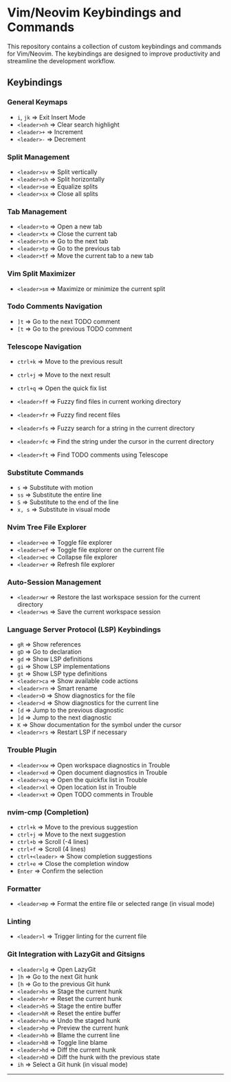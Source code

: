 # Vim/Neovim Keybindings and Commands

This repository contains a collection of custom keybindings and commands for Vim/Neovim. The keybindings are designed to improve productivity and streamline the development workflow.

## Keybindings

### General Keymaps
- `i`, `jk` => Exit Insert Mode
- `<leader>nh` => Clear search highlight
- `<leader>+` => Increment
- `<leader>-` => Decrement

### Split Management
- `<leader>sv` => Split vertically
- `<leader>sh` => Split horizontally
- `<leader>se` => Equalize splits
- `<leader>sx` => Close all splits

### Tab Management
- `<leader>to` => Open a new tab
- `<leader>tx` => Close the current tab
- `<leader>tn` => Go to the next tab
- `<leader>tp` => Go to the previous tab
- `<leader>tf` => Move the current tab to a new tab

### Vim Split Maximizer
- `<leader>sm` => Maximize or minimize the current split

### Todo Comments Navigation
- `]t` => Go to the next TODO comment
- `[t` => Go to the previous TODO comment

### Telescope Navigation
- `ctrl+k` => Move to the previous result
- `ctrl+j` => Move to the next result
- `ctrl+q` => Open the quick fix list

- `<leader>ff` => Fuzzy find files in current working directory
- `<leader>fr` => Fuzzy find recent files
- `<leader>fs` => Fuzzy search for a string in the current directory
- `<leader>fc` => Find the string under the cursor in the current directory
- `<leader>ft` => Find TODO comments using Telescope

### Substitute Commands
- `s` => Substitute with motion
- `ss` => Substitute the entire line
- `S` => Substitute to the end of the line
- `x, s` => Substitute in visual mode

### Nvim Tree File Explorer
- `<leader>ee` => Toggle file explorer
- `<leader>ef` => Toggle file explorer on the current file
- `<leader>ec` => Collapse file explorer
- `<leader>er` => Refresh file explorer

### Auto-Session Management
- `<leader>wr` => Restore the last workspace session for the current directory
- `<leader>ws` => Save the current workspace session

### Language Server Protocol (LSP) Keybindings
- `gR` => Show references
- `gD` => Go to declaration
- `gd` => Show LSP definitions
- `gi` => Show LSP implementations
- `gt` => Show LSP type definitions
- `<leader>ca` => Show available code actions
- `<leader>rn` => Smart rename
- `<leader>D` => Show diagnostics for the file
- `<leader>d` => Show diagnostics for the current line
- `[d` => Jump to the previous diagnostic
- `]d` => Jump to the next diagnostic
- `K` => Show documentation for the symbol under the cursor
- `<leader>rs` => Restart LSP if necessary

### Trouble Plugin
- `<leader>xw` => Open workspace diagnostics in Trouble
- `<leader>xd` => Open document diagnostics in Trouble
- `<leader>xq` => Open the quickfix list in Trouble
- `<leader>xl` => Open location list in Trouble
- `<leader>xt` => Open TODO comments in Trouble

### nvim-cmp (Completion)
- `ctrl+k` => Move to the previous suggestion
- `ctrl+j` => Move to the next suggestion
- `ctrl+b` => Scroll (-4 lines)
- `ctrl+f` => Scroll (4 lines)
- `ctrl+<leader>` => Show completion suggestions
- `ctrl+e` => Close the completion window
- `Enter` => Confirm the selection

### Formatter
- `<leader>mp` => Format the entire file or selected range (in visual mode)

### Linting
- `<leader>l` => Trigger linting for the current file

### Git Integration with LazyGit and Gitsigns
- `<leader>lg` => Open LazyGit
- `]h` => Go to the next Git hunk
- `[h` => Go to the previous Git hunk
- `<leader>hs` => Stage the current hunk
- `<leader>hr` => Reset the current hunk
- `<leader>hS` => Stage the entire buffer
- `<leader>hR` => Reset the entire buffer
- `<leader>hu` => Undo the staged hunk
- `<leader>hp` => Preview the current hunk
- `<leader>hb` => Blame the current line
- `<leader>hB` => Toggle line blame
- `<leader>hd` => Diff the current hunk
- `<leader>hD` => Diff the hunk with the previous state
- `ih` => Select a Git hunk (in visual mode)

---
